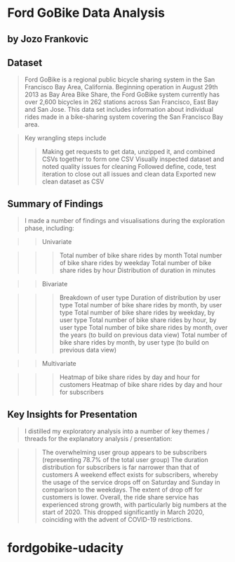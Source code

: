 # Ford GoBike Data Analysis
## by Jozo Frankovic


## Dataset

> Ford GoBike is a regional public bicycle sharing system in the San Francisco Bay Area, California. Beginning operation in August 29th 2013 as Bay Area Bike Share, the Ford GoBike system currently has over 2,600 bicycles in 262 stations across San Francisco, East Bay and San Jose. This data set includes information about individual rides made in a bike-sharing system covering the San Francisco Bay area.

> Key wrangling steps include
>> Making get requests to get data, unzipped it, and combined CSVs together to form one CSV
>> Visually inspected dataset and noted quality issues for cleaning
>> Followed define, code, test iteration to close out all issues and clean data
>> Exported new clean dataset as CSV


## Summary of Findings

> I made a number of findings and visualisations during the exploration phase, including:

>> Univariate

>>> Total number of bike share rides by month
>>> Total number of bike share rides by weekday
>>> Total number of bike share rides by hour
>>> Distribution of duration in minutes

>> Bivariate

>>> Breakdown of user type
>>> Duration of distribution by user type
>>> Total number of bike share rides by month, by user type
>>> Total number of bike share rides by weekday, by user type
>>> Total number of bike share rides by hour, by user type
>>> Total number of bike share rides by month, over the years (to build on previous data view)
>>> Total number of bike share rides by month, by user type (to build on previous data view)

>> Multivariate

>>> Heatmap of bike share rides by day and hour for customers
>>> Heatmap of bike share rides by day and hour for subscribers


## Key Insights for Presentation

> I distilled my exploratory analysis into a number of key themes / threads for the explanatory analysis / presentation:

>> The overwhelming user group appears to be subscribers (representing 78.7% of the total user group)
>> The duration distribution for subscribers is far narrower than that of customers 
>> A weekend effect exists for subscribers, whereby the usage of the service drops off on Saturday and Sunday in comparison to the weekdays. The extent of drop off for customers is lower.
>> Overall, the ride share service has experienced strong growth, with particularly big numbers at the start of 2020. This dropped significantly in March 2020, coinciding with the advent of COVID-19 restrictions. 
# fordgobike-udacity
